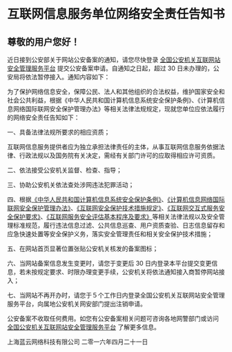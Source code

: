 <properties
	pageTitle="互联网信息服务单位网络安全责任告知书 - Microsoft Azure"
    description=""
    services=""
    documentationCenter=""
    authors=""
    manager=""
    editor=""
    tags=""/>
	
<tags ms.service="announcement" ms.date="" wacn.date="" wacn.lang="cn"/>

# 互联网信息服务单位网络安全责任告知书
## 尊敬的用户您好！
 
近日接到公安部关于网站公安备案的通知，请您尽快登录 [全国公安机关互联网站安全管理服务平台](http://www.beian.gov.cn) 提交公安备案申请。自通知之日起，超过 30 日未办理的，公安局将依法暂停接入。通知内容如下：

为了保护网络信息安全，保障公民、法人和其他组织的合法权益，维护国家安全和社会公共利益，根据《中华人民共和国计算机信息系统安全保护条例》、《计算机信息网络国际联网安全保护管理办法》等相关法律法规规定，现就您单位应依法履行的网络安全责任告知如下：

一、具备法律法规所要求的相应资质；

互联网信息服务提供者应为独立承担法律责任的主体，从事互联网信息服务依据法律、行政法规以及国务院有关决定，需经有关部门许可的应取得相应许可资质。

二、依法接受公安机关监督、检查、指导；

三、协助公安机关依法查处涉网违法犯罪活动；

四、根据[《中华人民共和国计算机信息系统安全保护条例》](http://www.gov.cn/flfg/2005-08/06/content_20928.htm)、[《计算机信息网络国际联网安全保护管理办法》](http://www.gov.cn/gongbao/content/2011/content_1860856.htm)、[《互联网安全保护技术措施规定》](http://www.gov.cn/gongbao/content/2006/content_421771.htm)、[《互联网交互式服务安全保护要求》](http://www.beian.gov.cn/portal/index)、[《互联网服务安全评估基本程序及要求》](http://www.beian.gov.cn/portal/index)等相关法律法规以及安全管理标准规范，履行违法信息过滤、公共信息巡查、用户资质查验、日志信息留存和应急快速处置等安全保护义务，落实安全管理责任和相关安全保护技术措施；

五、在网站首页显著位置张贴公安机关核发的备案图标；

六、当网站备案信息发生变更时，请您于变更后 30 日内登录本平台提交变更信息，若未按规定要求、时限办理变更手续，公安机关将依法通知接入商暂停网站接入；

七、当网站不再开办时，请您于５个工作日内登录全国公安机关互联网站安全管理服务平台，向属地公安机关网安部门提出注销申请。

公安备案不收取任何费用。如您有公安备案相关问题可咨询各地网警部门或访问 [全国公安机关互联网站安全管理服务平台](http://www.beian.gov.cn)  了解更多信息。
 
上海蓝云网络科技有限公司
二零一六年四月二十一日

